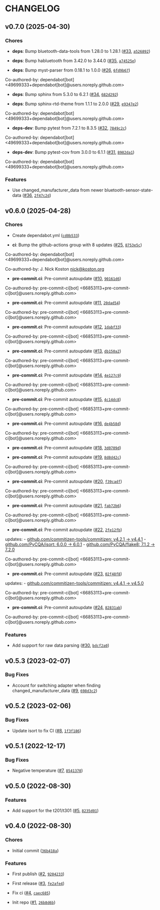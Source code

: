 # CHANGELOG


## v0.7.0 (2025-04-30)

### Chores

- **deps**: Bump bluetooth-data-tools from 1.28.0 to 1.28.1
  ([#33](https://github.com/Bluetooth-Devices/sensorpro-ble/pull/33),
  [`a526892`](https://github.com/Bluetooth-Devices/sensorpro-ble/commit/a52689217d9288f5d01c89e2a4f1080d902c723f))

- **deps**: Bump habluetooth from 3.42.0 to 3.44.0
  ([#35](https://github.com/Bluetooth-Devices/sensorpro-ble/pull/35),
  [`a74525e`](https://github.com/Bluetooth-Devices/sensorpro-ble/commit/a74525ee06be30bce1218ae7855104d1e04146e2))

- **deps**: Bump myst-parser from 0.18.1 to 1.0.0
  ([#26](https://github.com/Bluetooth-Devices/sensorpro-ble/pull/26),
  [`6fd9b67`](https://github.com/Bluetooth-Devices/sensorpro-ble/commit/6fd9b67e4a41f62b40ef5369f1532dcfd400eccc))

Co-authored-by: dependabot[bot] <49699333+dependabot[bot]@users.noreply.github.com>

- **deps**: Bump sphinx from 5.3.0 to 6.2.1
  ([#34](https://github.com/Bluetooth-Devices/sensorpro-ble/pull/34),
  [`682d292`](https://github.com/Bluetooth-Devices/sensorpro-ble/commit/682d292a87985a019a9bc98a4fb46ae68e3ce7db))

- **deps**: Bump sphinx-rtd-theme from 1.1.1 to 2.0.0
  ([#29](https://github.com/Bluetooth-Devices/sensorpro-ble/pull/29),
  [`e9347e2`](https://github.com/Bluetooth-Devices/sensorpro-ble/commit/e9347e2a895f313291544129914cdc9c6bd88e56))

Co-authored-by: dependabot[bot] <49699333+dependabot[bot]@users.noreply.github.com>

- **deps-dev**: Bump pytest from 7.2.1 to 8.3.5
  ([#32](https://github.com/Bluetooth-Devices/sensorpro-ble/pull/32),
  [`7849c2c`](https://github.com/Bluetooth-Devices/sensorpro-ble/commit/7849c2cb24d6678c8e3cfc06d0cc07faf7c8382d))

Co-authored-by: dependabot[bot] <49699333+dependabot[bot]@users.noreply.github.com>

- **deps-dev**: Bump pytest-cov from 3.0.0 to 6.1.1
  ([#31](https://github.com/Bluetooth-Devices/sensorpro-ble/pull/31),
  [`8982da1`](https://github.com/Bluetooth-Devices/sensorpro-ble/commit/8982da16d2786a7b6d7e49218c247afa2d063701))

Co-authored-by: dependabot[bot] <49699333+dependabot[bot]@users.noreply.github.com>

### Features

- Use changed_manufacturer_data from newer bluetooth-sensor-state-data
  ([#36](https://github.com/Bluetooth-Devices/sensorpro-ble/pull/36),
  [`2f47c2d`](https://github.com/Bluetooth-Devices/sensorpro-ble/commit/2f47c2d7e2ad158bc317680fec16607c237239ec))


## v0.6.0 (2025-04-28)

### Chores

- Create dependabot.yml
  ([`cd0b533`](https://github.com/Bluetooth-Devices/sensorpro-ble/commit/cd0b53337ded0563f1f5e9300bca72e0d2bde735))

- **ci**: Bump the github-actions group with 8 updates
  ([#25](https://github.com/Bluetooth-Devices/sensorpro-ble/pull/25),
  [`8753e5c`](https://github.com/Bluetooth-Devices/sensorpro-ble/commit/8753e5c8055045d66625ca3342237d4127138256))

Co-authored-by: dependabot[bot] <49699333+dependabot[bot]@users.noreply.github.com>

Co-authored-by: J. Nick Koston <nick@koston.org>

- **pre-commit.ci**: Pre-commit autoupdate
  ([#10](https://github.com/Bluetooth-Devices/sensorpro-ble/pull/10),
  [`90161d6`](https://github.com/Bluetooth-Devices/sensorpro-ble/commit/90161d69e1326036760c73e81ca28cbe25a01c08))

Co-authored-by: pre-commit-ci[bot] <66853113+pre-commit-ci[bot]@users.noreply.github.com>

- **pre-commit.ci**: Pre-commit autoupdate
  ([#11](https://github.com/Bluetooth-Devices/sensorpro-ble/pull/11),
  [`20dad54`](https://github.com/Bluetooth-Devices/sensorpro-ble/commit/20dad54867f910ea97147df62fadb42ec45fe9b1))

Co-authored-by: pre-commit-ci[bot] <66853113+pre-commit-ci[bot]@users.noreply.github.com>

- **pre-commit.ci**: Pre-commit autoupdate
  ([#12](https://github.com/Bluetooth-Devices/sensorpro-ble/pull/12),
  [`1dabf33`](https://github.com/Bluetooth-Devices/sensorpro-ble/commit/1dabf33c87fe4321c4f4e1708bdea489dc00fa59))

Co-authored-by: pre-commit-ci[bot] <66853113+pre-commit-ci[bot]@users.noreply.github.com>

- **pre-commit.ci**: Pre-commit autoupdate
  ([#13](https://github.com/Bluetooth-Devices/sensorpro-ble/pull/13),
  [`db150a2`](https://github.com/Bluetooth-Devices/sensorpro-ble/commit/db150a2979b6dca1728e148bbc4d5ea038cbe182))

Co-authored-by: pre-commit-ci[bot] <66853113+pre-commit-ci[bot]@users.noreply.github.com>

- **pre-commit.ci**: Pre-commit autoupdate
  ([#14](https://github.com/Bluetooth-Devices/sensorpro-ble/pull/14),
  [`4e127c9`](https://github.com/Bluetooth-Devices/sensorpro-ble/commit/4e127c920bc7cc6876291ff662a7fcac474b5c89))

Co-authored-by: pre-commit-ci[bot] <66853113+pre-commit-ci[bot]@users.noreply.github.com>

- **pre-commit.ci**: Pre-commit autoupdate
  ([#15](https://github.com/Bluetooth-Devices/sensorpro-ble/pull/15),
  [`4c14dc8`](https://github.com/Bluetooth-Devices/sensorpro-ble/commit/4c14dc8e928d88b8d6eebaed09068dacfa008353))

Co-authored-by: pre-commit-ci[bot] <66853113+pre-commit-ci[bot]@users.noreply.github.com>

- **pre-commit.ci**: Pre-commit autoupdate
  ([#16](https://github.com/Bluetooth-Devices/sensorpro-ble/pull/16),
  [`de4b58d`](https://github.com/Bluetooth-Devices/sensorpro-ble/commit/de4b58d7a69158967f9926ce2903bc4a4902f8fd))

Co-authored-by: pre-commit-ci[bot] <66853113+pre-commit-ci[bot]@users.noreply.github.com>

- **pre-commit.ci**: Pre-commit autoupdate
  ([#18](https://github.com/Bluetooth-Devices/sensorpro-ble/pull/18),
  [`3d0709d`](https://github.com/Bluetooth-Devices/sensorpro-ble/commit/3d0709d2d7b79ed3ed5b06bbcff1ace234a069c0))

- **pre-commit.ci**: Pre-commit autoupdate
  ([#19](https://github.com/Bluetooth-Devices/sensorpro-ble/pull/19),
  [`8d8d42c`](https://github.com/Bluetooth-Devices/sensorpro-ble/commit/8d8d42c5f07f41973f14ba4fc8a34c9421386307))

Co-authored-by: pre-commit-ci[bot] <66853113+pre-commit-ci[bot]@users.noreply.github.com>

- **pre-commit.ci**: Pre-commit autoupdate
  ([#20](https://github.com/Bluetooth-Devices/sensorpro-ble/pull/20),
  [`f39cadf`](https://github.com/Bluetooth-Devices/sensorpro-ble/commit/f39cadff1b01e4af4c3a76766219dc16a94718b5))

Co-authored-by: pre-commit-ci[bot] <66853113+pre-commit-ci[bot]@users.noreply.github.com>

- **pre-commit.ci**: Pre-commit autoupdate
  ([#21](https://github.com/Bluetooth-Devices/sensorpro-ble/pull/21),
  [`fab72b6`](https://github.com/Bluetooth-Devices/sensorpro-ble/commit/fab72b6dce90652a9f0d9a332d4bd6975203360e))

Co-authored-by: pre-commit-ci[bot] <66853113+pre-commit-ci[bot]@users.noreply.github.com>

- **pre-commit.ci**: Pre-commit autoupdate
  ([#22](https://github.com/Bluetooth-Devices/sensorpro-ble/pull/22),
  [`2fe12fb`](https://github.com/Bluetooth-Devices/sensorpro-ble/commit/2fe12fb3ba93b6dfd6bb4ac06afe44c0b717748c))

updates: - [github.com/commitizen-tools/commitizen: v4.2.1 →
  v4.4.1](https://github.com/commitizen-tools/commitizen/compare/v4.2.1...v4.4.1) -
  [github.com/PyCQA/isort: 6.0.0 → 6.0.1](https://github.com/PyCQA/isort/compare/6.0.0...6.0.1) -
  [github.com/PyCQA/flake8: 7.1.2 → 7.2.0](https://github.com/PyCQA/flake8/compare/7.1.2...7.2.0)

Co-authored-by: pre-commit-ci[bot] <66853113+pre-commit-ci[bot]@users.noreply.github.com>

- **pre-commit.ci**: Pre-commit autoupdate
  ([#23](https://github.com/Bluetooth-Devices/sensorpro-ble/pull/23),
  [`02f48f8`](https://github.com/Bluetooth-Devices/sensorpro-ble/commit/02f48f86249526eabf2a866e6908f9c1374147e8))

updates: - [github.com/commitizen-tools/commitizen: v4.4.1 →
  v4.5.0](https://github.com/commitizen-tools/commitizen/compare/v4.4.1...v4.5.0)

Co-authored-by: pre-commit-ci[bot] <66853113+pre-commit-ci[bot]@users.noreply.github.com>

- **pre-commit.ci**: Pre-commit autoupdate
  ([#24](https://github.com/Bluetooth-Devices/sensorpro-ble/pull/24),
  [`82831ab`](https://github.com/Bluetooth-Devices/sensorpro-ble/commit/82831ab3e6f512044f45862871bf2859f2fb1792))

Co-authored-by: pre-commit-ci[bot] <66853113+pre-commit-ci[bot]@users.noreply.github.com>

### Features

- Add support for raw data parsing
  ([#30](https://github.com/Bluetooth-Devices/sensorpro-ble/pull/30),
  [`bdcf2a0`](https://github.com/Bluetooth-Devices/sensorpro-ble/commit/bdcf2a0bc13dc4deae2d4ed6e593911680aa238d))


## v0.5.3 (2023-02-07)

### Bug Fixes

- Account for switching adapter when finding changed_manufacturer_data
  ([#9](https://github.com/Bluetooth-Devices/sensorpro-ble/pull/9),
  [`698d3c2`](https://github.com/Bluetooth-Devices/sensorpro-ble/commit/698d3c202b40ec1b3a654dc8a9ff536ff06243b2))


## v0.5.2 (2023-02-06)

### Bug Fixes

- Update isort to fix CI ([#8](https://github.com/Bluetooth-Devices/sensorpro-ble/pull/8),
  [`1f3f186`](https://github.com/Bluetooth-Devices/sensorpro-ble/commit/1f3f18619b18f14095bd3e500d9489e7d45dd7ab))


## v0.5.1 (2022-12-17)

### Bug Fixes

- Negative temperature ([#7](https://github.com/Bluetooth-Devices/sensorpro-ble/pull/7),
  [`8541370`](https://github.com/Bluetooth-Devices/sensorpro-ble/commit/854137058cff08a7def3f387d952b7d926919f21))


## v0.5.0 (2022-08-30)

### Features

- Add support for the t201/t301 ([#5](https://github.com/Bluetooth-Devices/sensorpro-ble/pull/5),
  [`8235d01`](https://github.com/Bluetooth-Devices/sensorpro-ble/commit/8235d01f291e34e2cbbdce9e6dd7a888297ac84e))


## v0.4.0 (2022-08-30)

### Chores

- Initial commit
  ([`36b418a`](https://github.com/Bluetooth-Devices/sensorpro-ble/commit/36b418a94a6f261263b7173945ad47885a9f01de))

### Features

- First publish ([#2](https://github.com/Bluetooth-Devices/sensorpro-ble/pull/2),
  [`9204233`](https://github.com/Bluetooth-Devices/sensorpro-ble/commit/92042336ef15c6653b5214c6de30e2635db34cec))

- First release ([#3](https://github.com/Bluetooth-Devices/sensorpro-ble/pull/3),
  [`fe2afe4`](https://github.com/Bluetooth-Devices/sensorpro-ble/commit/fe2afe465232c8cad6d3822746bab0766c2feb99))

- Fix ci ([#4](https://github.com/Bluetooth-Devices/sensorpro-ble/pull/4),
  [`caec685`](https://github.com/Bluetooth-Devices/sensorpro-ble/commit/caec685ea5c92295e20cc23f917ead5d23f7bfb8))

- Init repo ([#1](https://github.com/Bluetooth-Devices/sensorpro-ble/pull/1),
  [`26b8d6b`](https://github.com/Bluetooth-Devices/sensorpro-ble/commit/26b8d6b8faa0fe0ff08da49e2ebf7ca653dbd8bb))
